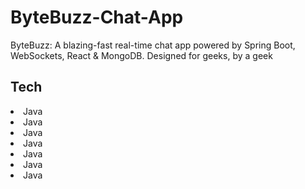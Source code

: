 <h1>ByteBuzz-Chat-App</h1>
<p>ByteBuzz: A blazing-fast real-time chat app powered by Spring Boot, WebSockets, React &amp; MongoDB. Designed for geeks, by a geek</p>

<h2>Tech</h2>
<li>Java</li>
<li>Java</li>
<li>Java</li>
<li>Java</li>
<li>Java</li>
<li>Java</li>
<li>Java</li>

